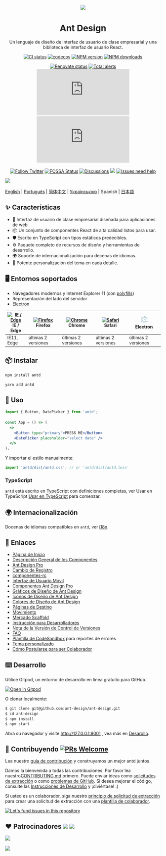 <p align="center">
  <a href="https://ant.design">
    <img width="200" src="https://gw.alipayobjects.com/zos/rmsportal/KDpgvguMpGfqaHPjicRK.svg">
  </a>
</p>

<h1 align="center">Ant Design</h1>

<div align="center">

Un lenguaje de diseño de interfaz de usuario de clase empresarial y una biblioteca de interfaz de usuario React.

[![CI status][github-action-image]][github-action-url] [![codecov][codecov-image]][codecov-url] [![NPM version][npm-image]][npm-url] [![NPM downloads][download-image]][download-url]

[![Renovate status][renovate-image]][renovate-dashboard-url] [![Total alerts][lgtm-image]][lgtm-url] [![][bundlesize-js-image]][unpkg-js-url] [![][bundlesize-css-image]][unpkg-css-url]

[![Follow Twitter][twitter-image]][twitter-url] [![FOSSA Status][fossa-image]][fossa-url] [![Discussions][discussions-image]][discussions-url] [![][issues-helper-image]][issues-helper-url] [![Issues need help][help-wanted-image]][help-wanted-url]

[npm-image]: http://img.shields.io/npm/v/antd.svg?style=flat-square
[npm-url]: http://npmjs.org/package/antd
[github-action-image]: https://github.com/ant-design/ant-design/workflows/%E2%9C%85%20test/badge.svg
[github-action-url]: https://github.com/ant-design/ant-design/actions?query=workflow%3A%22%E2%9C%85+test%22
[codecov-image]: https://img.shields.io/codecov/c/github/ant-design/ant-design/master.svg?style=flat-square
[codecov-url]: https://codecov.io/gh/ant-design/ant-design/branch/master
[download-image]: https://img.shields.io/npm/dm/antd.svg?style=flat-square
[download-url]: https://npmjs.org/package/antd
[lgtm-image]: https://flat.badgen.net/lgtm/alerts/g/ant-design/ant-design
[lgtm-url]: https://lgtm.com/projects/g/ant-design/ant-design/alerts/
[fossa-image]: https://app.fossa.io/api/projects/git%2Bgithub.com%2Fant-design%2Fant-design.svg?type=shield
[fossa-url]: https://app.fossa.io/projects/git%2Bgithub.com%2Fant-design%2Fant-design?ref=badge_shield
[help-wanted-image]: https://flat.badgen.net/github/label-issues/ant-design/ant-design/help%20wanted/open
[help-wanted-url]: https://github.com/ant-design/ant-design/issues?q=is%3Aopen+is%3Aissue+label%3A%22help+wanted%22
[twitter-image]: https://img.shields.io/twitter/follow/AntDesignUI.svg?label=Ant%20Design&style=social
[twitter-url]: https://twitter.com/AntDesignUI
[discussions-image]: https://img.shields.io/badge/discussions-on%20github-blue?style=flat-square
[discussions-url]: https://github.com/ant-design/ant-design/discussions
[bundlesize-js-image]: https://img.badgesize.io/https:/unpkg.com/antd/dist/antd.min.js?label=antd.min.js&compression=gzip&style=flat-square
[bundlesize-css-image]: https://img.badgesize.io/https:/unpkg.com/antd/dist/antd.min.css?label=antd.min.css&compression=gzip&style=flat-square
[unpkg-js-url]: https://unpkg.com/browse/antd/dist/antd.min.js
[unpkg-css-url]: https://unpkg.com/browse/antd/dist/antd.min.css
[issues-helper-image]: https://img.shields.io/badge/using-issues--helper-orange?style=flat-square
[issues-helper-url]: https://github.com/actions-cool/issues-helper
[renovate-image]: https://img.shields.io/badge/renovate-enabled-brightgreen.svg?style=flat-square
[renovate-dashboard-url]: https://github.com/ant-design/ant-design/issues/32498

</div>

[![](https://gw.alipayobjects.com/mdn/rms_08e378/afts/img/A*Yl83RJhUE7kAAAAAAAAAAABkARQnAQ)](https://ant.design)

[English](./README.md) | [Português](./README-pt_BR.md) | [简体中文](./README-zh_CN.md) | [Українською](./README-uk_UA.md) | Spanish | [日本語](./README-ja_JP.md)

## ✨ Características

- 🌈 Interfaz de usuario de clase empresarial diseñada para aplicaciones de web
- 📦 Un conjunto de componentes React de alta calidad listos para usar.
- 🛡 Escrito en TypeScript con tipos estáticos predecibles.
- ⚙️ Paquete completo de recursos de diseño y herramientas de desarrollo.
- 🌍 Soporte de internacionalización para decenas de idiomas.
- 🎨 Potente personalización del tema en cada detalle.

## 🖥 Entornos soportados

- Navegadores modernos y Internet Explorer 11 (con [polyfills](https://stackoverflow.com/questions/57020976/polyfills-in-2019-for-ie11))
- Representación del lado del servidor
- [Electron](https://www.electronjs.org/)

| [<img src="https://raw.githubusercontent.com/alrra/browser-logos/master/src/edge/edge_48x48.png" alt="IE / Edge" width="24px" height="24px" />](http://godban.github.io/browsers-support-badges/)<br>IE / Edge | [<img src="https://raw.githubusercontent.com/alrra/browser-logos/master/src/firefox/firefox_48x48.png" alt="Firefox" width="24px" height="24px" />](http://godban.github.io/browsers-support-badges/)<br>Firefox | [<img src="https://raw.githubusercontent.com/alrra/browser-logos/master/src/chrome/chrome_48x48.png" alt="Chrome" width="24px" height="24px" />](http://godban.github.io/browsers-support-badges/)<br>Chrome | [<img src="https://raw.githubusercontent.com/alrra/browser-logos/master/src/safari/safari_48x48.png" alt="Safari" width="24px" height="24px" />](http://godban.github.io/browsers-support-badges/)<br>Safari | [<img src="https://raw.githubusercontent.com/alrra/browser-logos/master/src/electron/electron_48x48.png" alt="Electron" width="24px" height="24px" />](http://godban.github.io/browsers-support-badges/)<br>Electron |
| --- | --- | --- | --- | --- |
| IE11, Edge | últimas 2 versiones | últimas 2 versiones | últimas 2 versiones | últimas 2 versiones |

## 📦 Instalar

```bash
npm install antd
```

```bash
yarn add antd
```

## 🔨 Uso

```jsx
import { Button, DatePicker } from 'antd';

const App = () => (
  <>
    <Button type="primary">PRESS ME</Button>
    <DatePicker placeholder="select date" />
  </>
);
```

Y importar el estilo manualmente:

```jsx
import 'antd/dist/antd.css'; // or 'antd/dist/antd.less'
```

### TypeScript

`antd` está escrito en TypeScript con definiciones completas, ver Usar en TypeScript [Usar en TypeScript](https://ant.design/docs/react/use-in-typescript) para comenzar.

## 🌍 Internacionalización

Docenas de idiomas compatibles en `antd`, ver [i18n](https://ant.design/docs/react/i18n).

## 🔗 Enlaces

- [Página de Inicio](https://ant.design/)
- [Descripción General de los Componentes](https://ant.design/components/overview)
- [Ant Design Pro](http://pro.ant.design/)
- [Cambio de Registro](CHANGELOG.en-US.md)
- [componentes-rc](http://react-component.github.io/)
- [Interfaz de Usuario Móvil](http://mobile.ant.design)
- [Componentes Ant Design Pro](https://procomponents.ant.design)
- [Gráficos de Diseño de Ant Design](https://charts.ant.design)
- [Iconos de Diseño de Ant Design](https://github.com/ant-design/ant-design-icons)
- [Colores de Diseño de Ant Design](https://github.com/ant-design/ant-design-colors)
- [Páginas de Destino](https://landing.ant.design)
- [Movimiento](https://motion.ant.design)
- [Mercado Scaffold](http://scaffold.ant.design)
- [Instrucción para Desarrolladores](https://github.com/ant-design/ant-design/wiki/Development)
- [Nota de la Versión de Control de Versiones](https://github.com/ant-design/ant-design/wiki/%E8%BD%AE%E5%80%BC%E8%A7%84%E5%88%99%E5%92%8C%E7%89%88%E6%9C%AC%E5%8F%91%E5%B8%83%E6%B5%81%E7%A8%8B)
- [FAQ](https://ant.design/docs/react/faq)
- [Plantilla de CodeSandbox](https://u.ant.design/codesandbox-repro) para reportes de errores
- [Tema personalizado](https://ant.design/docs/react/customize-theme)
- [Cómo Postularse para ser Colaborador](https://github.com/ant-design/ant-design/wiki/Collaborators#how-to-apply-for-being-a-collaborator)

## ⌨️ Desarrollo

Utilice Gitpod, un entorno de desarrollo en línea gratuito para GitHub.

[![Open in Gitpod](https://gitpod.io/button/open-in-gitpod.svg)](https://gitpod.io/#https://github.com/ant-design/ant-design)

O clonar localmente:

```bash
$ git clone git@github.com:ant-design/ant-design.git
$ cd ant-design
$ npm install
$ npm start
```

Abra su navegador y visite http://127.0.0.1:8001 , vea más en [Desarollo](https://github.com/ant-design/ant-design/wiki/Development).

## 🤝 Contribuyendo [![PRs Welcome](https://img.shields.io/badge/PRs-welcome-brightgreen.svg?style=flat-square)](http://makeapullrequest.com)

Lea nuestro [guía de contribución](https://ant.design/docs/react/contributing) y construyamos un mejor antd juntos.

Damos la bienvenida a todas las contribuciones. Por favor lea nuestro[CONTRIBUTING.md](https://github.com/ant-design/ant-design/blob/master/.github/CONTRIBUTING.md) primero. Puede enviar ideas como [solicitudes de extracción](https://github.com/ant-design/ant-design/pulls) o como [problemas de GitHub](https://github.com/ant-design/ant-design/issues). Si desea mejorar el código, consulte las [Instrucciones de Desarrollo](https://github.com/ant-design/ant-design/wiki/Development) y ¡diviértase! :)

Si usted es un colaborador, siga nuestro [principio de solicitud de extracción](https://github.com/ant-design/ant-design/wiki/PR-principle) para crear una solicitud de extracción con una [plantilla de colaborador](https://github.com/ant-design/ant-design/compare?expand=1&template=collaborator.md).

[![Let's fund issues in this repository](https://issuehunt.io/static/embed/issuehunt-button-v1.svg)](https://issuehunt.io/repos/34526884)

## ❤️ Patrocinadores [![](https://opencollective.com/ant-design/tiers/sponsors/badge.svg?label=Sponsors&color=brightgreen)](https://opencollective.com/ant-design#support) [![](https://opencollective.com/ant-design/tiers/backers/badge.svg?label=Backers&color=brightgreen)](https://opencollective.com/ant-design#support)

[![](https://opencollective.com/ant-design/tiers/sponsors.svg?avatarHeight=36)](https://opencollective.com/ant-design#support)

[![](https://opencollective.com/ant-design/tiers/backers.svg?avatarHeight=36)](https://opencollective.com/ant-design#support)

